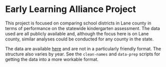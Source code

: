 # Early Learning Alliance Project
This project is focused on comparing school districts in Lane county in terms of
performance on the statewide kindergarten assessment. The data used are all
publicly available and, although the focus here is on Lane county, similar
analyses could be conducted for any county in the state.

The data are available [here](https://www.oregon.gov/ode/educator-resources/assessment/Pages/Kindergarten-Assessment.aspx) 
and are not in a particularly friendly format. The structure also varies by
year. See the `clean-names` and `data-prep` scripts for getting the data into a
more workable format.